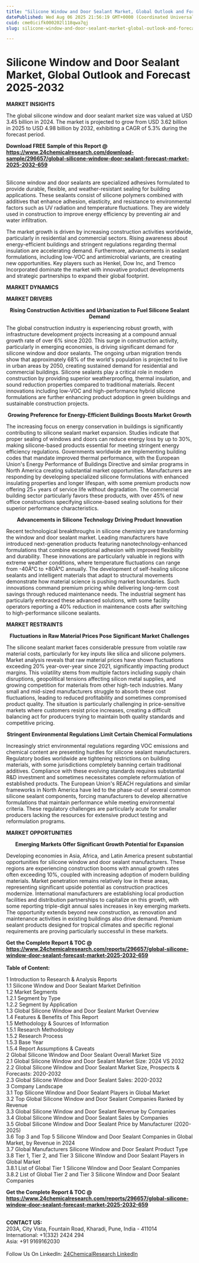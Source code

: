 ```yaml
---
title: "Silicone Window and Door Sealant Market, Global Outlook and Forecast 2025-2032"
datePublished: Wed Aug 06 2025 21:56:19 GMT+0000 (Coordinated Universal Time)
cuid: cme0icifk000202l118qwa7qj
slug: silicone-window-and-door-sealant-market-global-outlook-and-forecast-2025-2032

---
```


# Silicone Window and Door Sealant Market, Global Outlook and Forecast 2025-2032

<p><strong>MARKET INSIGHTS</strong></p><p>
</p><p>The global silicone window and door sealant market size was valued at USD 3.45 billion in 2024. The market is projected to grow from USD 3.62 billion in 2025 to USD 4.98 billion by 2032, exhibiting a CAGR of 5.3% during the forecast period.</p><div><b>Download FREE Sample of this Report @ 
            <a href="https://www.24chemicalresearch.com/download-sample/296657/global-silicone-window-door-sealant-forecast-market-2025-2032-659">
            https://www.24chemicalresearch.com/download-sample/296657/global-silicone-window-door-sealant-forecast-market-2025-2032-659</a></b></div><br><p>
</p><p>Silicone window and door sealants are specialized adhesives formulated to provide durable, flexible, and weather-resistant sealing for building applications. These sealants consist of silicone polymers combined with additives that enhance adhesion, elasticity, and resistance to environmental factors such as UV radiation and temperature fluctuations. They are widely used in construction to improve energy efficiency by preventing air and water infiltration.</p><p>
</p><p>The market growth is driven by increasing construction activities worldwide, particularly in residential and commercial sectors. Rising awareness about energy-efficient buildings and stringent regulations regarding thermal insulation are accelerating demand. Furthermore, advancements in sealant formulations, including low-VOC and antimicrobial variants, are creating new opportunities. Key players such as Henkel, Dow Inc, and Tremco Incorporated dominate the market with innovative product developments and strategic partnerships to expand their global footprint.</p><p>

</p><p>
<strong>MARKET DYNAMICS</strong></p><p>
<strong>MARKET DRIVERS</strong></p><p>
</p><p style="text-align:center"><strong>Rising Construction Activities and Urbanization to Fuel Silicone Sealant Demand</strong></p><p>
</p><p>The global construction industry is experiencing robust growth, with infrastructure development projects increasing at a compound annual growth rate of over 6% since 2020. This surge in construction activity, particularly in emerging economies, is driving significant demand for silicone window and door sealants. The ongoing urban migration trends show that approximately 68% of the world's population is projected to live in urban areas by 2050, creating sustained demand for residential and commercial buildings. Silicone sealants play a critical role in modern construction by providing superior weatherproofing, thermal insulation, and sound reduction properties compared to traditional materials. Recent innovations including low-VOC and high-performance hybrid silicone formulations are further enhancing product adoption in green buildings and sustainable construction projects.</p><p>
</p><p style="text-align:center"><strong>Growing Preference for Energy-Efficient Buildings Boosts Market Growth</strong></p><p>
</p><p>The increasing focus on energy conservation in buildings is significantly contributing to silicone sealant market expansion. Studies indicate that proper sealing of windows and doors can reduce energy loss by up to 30%, making silicone-based products essential for meeting stringent energy efficiency regulations. Governments worldwide are implementing building codes that mandate improved thermal performance, with the European Union's Energy Performance of Buildings Directive and similar programs in North America creating substantial market opportunities. Manufacturers are responding by developing specialized silicone formulations with enhanced insulating properties and longer lifespan, with some premium products now offering 25+ years of service life without degradation. The commercial building sector particularly favors these products, with over 45% of new office constructions specifying silicone-based sealing solutions for their superior performance characteristics.</p><p>
</p><p style="text-align:center"><strong>Advancements in Silicone Technology Driving Product Innovation</strong></p><p>
</p><p>Recent technological breakthroughs in silicone chemistry are transforming the window and door sealant market. Leading manufacturers have introduced next-generation products featuring nanotechnology-enhanced formulations that combine exceptional adhesion with improved flexibility and durability. These innovations are particularly valuable in regions with extreme weather conditions, where temperature fluctuations can range from -40Â°C to +80Â°C annually. The development of self-healing silicone sealants and intelligent materials that adapt to structural movements demonstrate how material science is pushing market boundaries. Such innovations command premium pricing while delivering long-term cost savings through reduced maintenance needs. The industrial segment has particularly embraced these advanced solutions, with some facility operators reporting a 40% reduction in maintenance costs after switching to high-performance silicone sealants.</p><p>
<strong>MARKET RESTRAINTS</strong></p><p>
</p><p style="text-align:center"><strong>Fluctuations in Raw Material Prices Pose Significant Market Challenges</strong></p><p>
</p><p>The silicone sealant market faces considerable pressure from volatile raw material costs, particularly for key inputs like silica and silicone polymers. Market analysis reveals that raw material prices have shown fluctuations exceeding 20% year-over-year since 2021, significantly impacting product margins. This volatility stems from multiple factors including supply chain disruptions, geopolitical tensions affecting silicon metal supplies, and growing competition for materials from other high-tech industries. Many small and mid-sized manufacturers struggle to absorb these cost fluctuations, leading to reduced profitability and sometimes compromised product quality. The situation is particularly challenging in price-sensitive markets where customers resist price increases, creating a difficult balancing act for producers trying to maintain both quality standards and competitive pricing.</p><p>
</p><p style="text-align:center"><strong>Stringent Environmental Regulations Limit Certain Chemical Formulations</strong></p><p>
</p><p>Increasingly strict environmental regulations regarding VOC emissions and chemical content are presenting hurdles for silicone sealant manufacturers. Regulatory bodies worldwide are tightening restrictions on building materials, with some jurisdictions completely banning certain traditional additives. Compliance with these evolving standards requires substantial R&amp;D investment and sometimes necessitates complete reformulation of established products. The European Union's REACH regulations and similar frameworks in North America have led to the phase-out of several common silicone sealant components, forcing manufacturers to develop alternative formulations that maintain performance while meeting environmental criteria. These regulatory challenges are particularly acute for smaller producers lacking the resources for extensive product testing and reformulation programs.</p><p>
<strong>MARKET OPPORTUNITIES</strong></p><p>
</p><p style="text-align:center"><strong>Emerging Markets Offer Significant Growth Potential for Expansion</strong></p><p>
</p><p>Developing economies in Asia, Africa, and Latin America present substantial opportunities for silicone window and door sealant manufacturers. These regions are experiencing construction booms with annual growth rates often exceeding 10%, coupled with increasing adoption of modern building materials. Market penetration remains relatively low in these areas, representing significant upside potential as construction practices modernize. International manufacturers are establishing local production facilities and distribution partnerships to capitalize on this growth, with some reporting triple-digit annual sales increases in key emerging markets. The opportunity extends beyond new construction, as renovation and maintenance activities in existing buildings also drive demand. Premium sealant products designed for tropical climates and specific regional requirements are proving particularly successful in these markets.</p><p>
</p><p style="text-align:center"></p>

<div><b>Get the Complete Report & TOC @ 
            <a href="https://www.24chemicalresearch.com/reports/296657/global-silicone-window-door-sealant-forecast-market-2025-2032-659">
            https://www.24chemicalresearch.com/reports/296657/global-silicone-window-door-sealant-forecast-market-2025-2032-659</a></b></div><br>
            <b>Table of Content:</b><p>1 Introduction to Research & Analysis Reports<br />
 1.1 Silicone Window and Door Sealant Market Definition<br />
 1.2 Market Segments<br />
 1.2.1 Segment by Type<br />
 1.2.2 Segment by Application<br />
 1.3 Global Silicone Window and Door Sealant Market Overview<br />
 1.4 Features & Benefits of This Report<br />
 1.5 Methodology & Sources of Information<br />
 1.5.1 Research Methodology<br />
 1.5.2 Research Process<br />
 1.5.3 Base Year<br />
 1.5.4 Report Assumptions & Caveats<br />
2 Global Silicone Window and Door Sealant Overall Market Size<br />
 2.1 Global Silicone Window and Door Sealant Market Size: 2024 VS 2032<br />
 2.2 Global Silicone Window and Door Sealant Market Size, Prospects & Forecasts: 2020-2032<br />
 2.3 Global Silicone Window and Door Sealant Sales: 2020-2032<br />
3 Company Landscape<br />
 3.1 Top Silicone Window and Door Sealant Players in Global Market<br />
 3.2 Top Global Silicone Window and Door Sealant Companies Ranked by Revenue<br />
 3.3 Global Silicone Window and Door Sealant Revenue by Companies<br />
 3.4 Global Silicone Window and Door Sealant Sales by Companies<br />
 3.5 Global Silicone Window and Door Sealant Price by Manufacturer (2020-2025)<br />
 3.6 Top 3 and Top 5 Silicone Window and Door Sealant Companies in Global Market, by Revenue in 2024<br />
 3.7 Global Manufacturers Silicone Window and Door Sealant Product Type<br />
 3.8 Tier 1, Tier 2, and Tier 3 Silicone Window and Door Sealant Players in Global Market<br />
 3.8.1 List of Global Tier 1 Silicone Window and Door Sealant Companies<br />
 3.8.2 List of Global Tier 2 and Tier 3 Silicone Window and Door Sealant Companies</p>

<div><b>Get the Complete Report & TOC @ 
            <a href="https://www.24chemicalresearch.com/reports/296657/global-silicone-window-door-sealant-forecast-market-2025-2032-659">
            https://www.24chemicalresearch.com/reports/296657/global-silicone-window-door-sealant-forecast-market-2025-2032-659</a></b></div><br>

<b>CONTACT US:</b><br>
            203A, City Vista, Fountain Road, Kharadi, Pune, India - 411014<br>
            International: +1(332) 2424 294<br>
            Asia: +91 9169162030 <br><br>
            Follow Us On LinkedIn: <a href="https://www.linkedin.com/company/24chemicalresearch/">24ChemicalResearch LinkedIn</a>